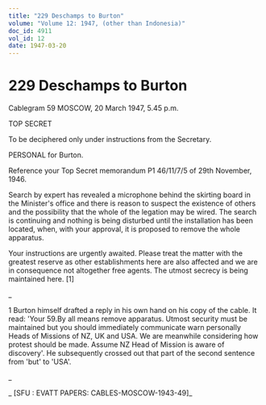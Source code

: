 ```yaml
---
title: "229 Deschamps to Burton"
volume: "Volume 12: 1947, (other than Indonesia)"
doc_id: 4911
vol_id: 12
date: 1947-03-20
---
```


# 229 Deschamps to Burton

Cablegram 59 MOSCOW, 20 March 1947, 5.45 p.m.

TOP SECRET

To be deciphered only under instructions from the Secretary.

PERSONAL for Burton.

Reference your Top Secret memorandum P1 46/11/7/5 of 29th November, 1946.

Search by expert has revealed a microphone behind the skirting board in the Minister's office and there is reason to suspect the existence of others and the possibility that the whole of the legation may be wired. The search is continuing and nothing is being disturbed until the installation has been located, when, with your approval, it is proposed to remove the whole apparatus.

Your instructions are urgently awaited. Please treat the matter with the greatest reserve as other establishments here are also affected and we are in consequence not altogether free agents. The utmost secrecy is being maintained here. [1]

_

1 Burton himself drafted a reply in his own hand on his copy of the cable. It read: 'Your 59.By all means remove apparatus. Utmost security must be maintained but you should immediately communicate warn personally Heads of Missions of NZ, UK and USA. We are meanwhile considering how protest should be made. Assume NZ Head of Mission is aware of discovery'. He subsequently crossed out that part of the second sentence from 'but' to 'USA'.

_

_ [SFU : EVATT PAPERS: CABLES-MOSCOW-1943-49]_
